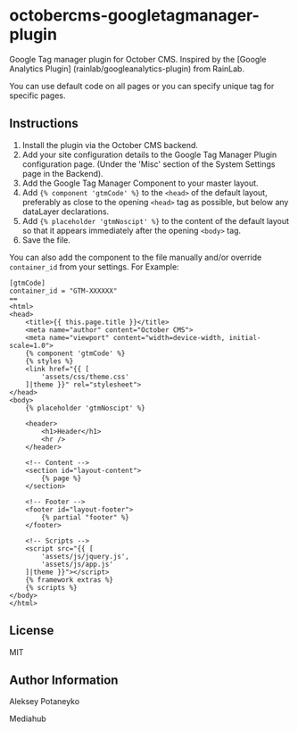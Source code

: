 octobercms-googletagmanager-plugin
============

Google Tag manager plugin for October CMS.  Inspired by the [Google Analytics Plugin]
(rainlab/googleanalytics-plugin) from RainLab.

You can use default code on all pages or you can specify unique tag for specific pages.


## Instructions

1. Install the plugin via the October CMS backend.
2. Add your site configuration details to the Google Tag Manager Plugin configuration page. (Under the 'Misc' section of the System Settings page in the Backend).
3. Add the Google Tag Manager Component to your master layout.
4. Add ```{% component 'gtmCode' %}``` to the ```<head>``` of the default layout, preferably as close to the opening ```<head>``` tag as possible, but below any dataLayer declarations.
5. Add ```{% placeholder 'gtmNoscipt' %}``` to the content of the default layout so that it appears immediately after the opening ```<body>``` tag.
6. Save the file.

You can also add the component to the file manually and/or override ```container_id``` from your settings.  For Example:

    [gtmCode]
    container_id = "GTM-XXXXXX"
	==
	<html>
	<head>
		<title>{{ this.page.title }}</title>
		<meta name="author" content="October CMS">
    	<meta name="viewport" content="width=device-width, initial-scale=1.0">
    	{% component 'gtmCode' %}
    	{% styles %}
    	<link href="{{ [
    	    'assets/css/theme.css'
    	]|theme }}" rel="stylesheet">
	</head>
	<body>
        {% placeholder 'gtmNoscipt' %}
        
 		<header>
 			<h1>Header</h1>
 			<hr />
 		</header>

 		<!-- Content -->
        <section id="layout-content">
            {% page %}
        </section>

        <!-- Footer -->
        <footer id="layout-footer">
            {% partial "footer" %}
        </footer>

        <!-- Scripts -->
        <script src="{{ [
            'assets/js/jquery.js',
            'assets/js/app.js'
        ]|theme }}"></script>
        {% framework extras %}
        {% scripts %}
	</body>
	</html>
	
	
	
License
-------

MIT

Author Information
------------------

Aleksey Potaneyko

Mediahub
